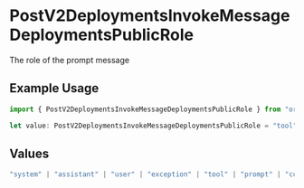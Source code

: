 # PostV2DeploymentsInvokeMessageDeploymentsPublicRole

The role of the prompt message

## Example Usage

```typescript
import { PostV2DeploymentsInvokeMessageDeploymentsPublicRole } from "orq-poc-typescript/models/operations";

let value: PostV2DeploymentsInvokeMessageDeploymentsPublicRole = "tool";
```

## Values

```typescript
"system" | "assistant" | "user" | "exception" | "tool" | "prompt" | "correction" | "expected_output"
```